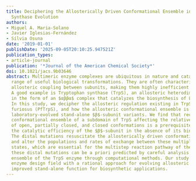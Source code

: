 ```yaml
---
title: Deciphering the Allosterically Driven Conformational Ensemble in Tryptophan
  Synthase Evolution
authors:
- Miguel A. Maria-Solano
- Javier Iglesias-Fernández
- Sílvia Osuna
date: '2019-01-01'
publishDate: '2025-09-05T20:10:25.947521Z'
publication_types:
- article-journal
publication: '*Journal of the American Chemical Society*'
doi: 10.1021/jacs.9b03646
abstract: Multimeric enzyme complexes are ubiquitous in nature and catalyze a broad
  range of useful biological transformations. They are often characterized by a tight
  allosteric coupling between subunits, making them highly inefficient when isolated.
  A good example is Tryptophan synthase (TrpS), an allosteric heterodimeric enzyme
  in the form of an $αββα$ complex that catalyzes the biosynthesis of L-tryptophan.
  In this study, we decipher the allosteric regulation existing in TrpS from Pyrococcus
  furiosus (PfTrpS), and how the allosteric conformational ensemble is recovered in
  laboratory-evolved stand-alone $β$-subunit variants. We find that recovering the
  conformational ensemble of a subdomain of TrpS affecting the relative stabilities
  of open, partially closed, and closed conformations is a prerequisite for enhancing
  the catalytic efficiency of the $β$-subunit in the absence of its binding partner.
  The distal mutations resuscitate the allosterically driven conformational regulation
  and alter the populations and rates of exchange between these multiple conformational
  states, which are essential for the multistep reaction pathway of the enzyme. Interestingly,
  these distal mutations can be a priori predicted by careful analysis of the conformational
  ensemble of the TrpS enzyme through computational methods. Our study provides the
  enzyme design field with a rational approach for evolving allosteric enzymes toward
  improved stand-alone function for biosynthetic applications.
---
```

